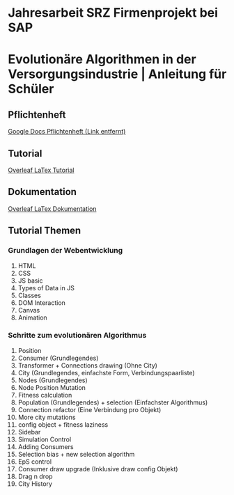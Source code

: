 # Jahresarbeit SRZ Firmenprojekt bei SAP
# Evolutionäre Algorithmen in der Versorgungsindustrie | Anleitung für Schüler

## Pflichtenheft
[Google Docs Pflichtenheft (Link entfernt)]()

## Tutorial
[Overleaf LaTex Tutorial](https://www.overleaf.com/read/mcyxfftjrpqz)

## Dokumentation
[Overleaf LaTex Dokumentation](https://www.overleaf.com/read/dcynxhtksmmp)

## Tutorial Themen
### Grundlagen der Webentwicklung
1. HTML
1. CSS
1. JS basic
1. Types of Data in JS
1. Classes
1. DOM Interaction
1. Canvas
1. Animation
### Schritte zum evolutionären Algorithmus
1. Position
1. Consumer (Grundlegendes)
1. Transformer + Connections drawing (Ohne City)
1. City (Grundlegendes, einfachste Form, Verbindungspaarliste)
1. Nodes (Grundlegendes)
1. Node Position Mutation
1. Fitness calculation
1. Population (Grundlegendes) + selection (Einfachster Algorithmus)
1. Connection refactor (Eine Verbindung pro Objekt)
1. More city mutations
1. config object + fitness laziness
1. Sidebar
1. Simulation Control
1. Adding Consumers
1. Selection bias + new selection algorithm
1. EpS control
1. Consumer draw upgrade (Inklusive draw config Objekt)
1. Drag n drop
1. City History


